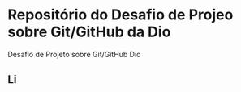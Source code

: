 # Repositório do Desafio de Projeo sobre Git/GitHub da Dio
Desafio de Projeto sobre Git/GitHub Dio

## Li
